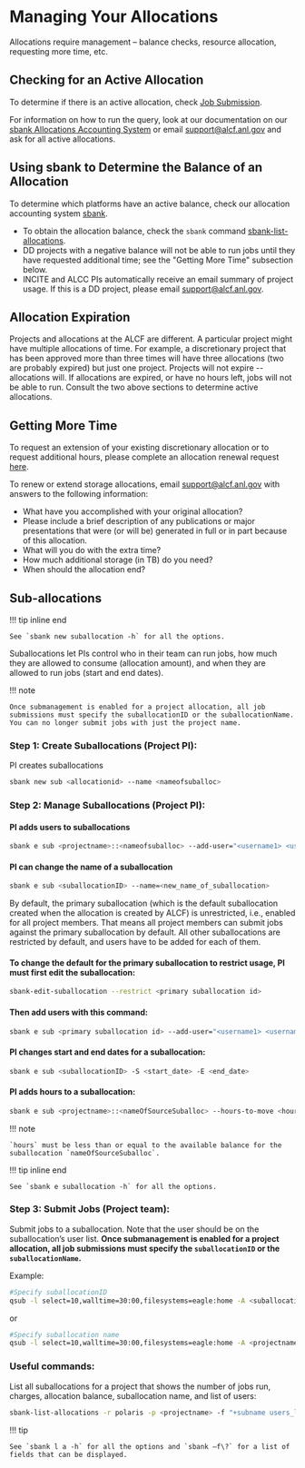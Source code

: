 # Managing Your Allocations

Allocations require management – balance checks, resource allocation, requesting more time, etc.

## Checking for an Active Allocation

To determine if there is an active allocation, check [Job Submission](../../running-jobs/index.md#qsub).

For information on how to run the query, look at our documentation on our [sbank Allocations Accounting System](sbank-allocation-accounting-system.md) or email [support@alcf.anl.gov](mailto:support@alcf.anl.gov) and ask for all active allocations.

## Using sbank to Determine the Balance of an Allocation

To determine which platforms have an active balance, check our allocation accounting system [sbank](sbank-allocation-accounting-system.md).

- To obtain the allocation balance, check the `sbank` command [sbank-list-allocations](not_in_nav/sbank-list-allocations.md).
- DD projects with a negative balance will not be able to run jobs until they have requested additional time; see the "Getting More Time" subsection below.
- INCITE and ALCC PIs automatically receive an email summary of project usage. If this is a DD project, please email [support@alcf.anl.gov](mailto:support@alcf.anl.gov).

## Allocation Expiration

Projects and allocations at the ALCF are different. A particular project might have multiple allocations of time. For example, a discretionary project that has been approved more than three times will have three allocations
(two are probably expired) but just one project. Projects will not expire -- allocations will. If allocations are expired, or have no hours left, jobs will not be able to run. Consult the two above sections
to determine active allocations.

## Getting More Time

To request an extension of your existing discretionary allocation or to request additional hours, please complete an allocation renewal request [here](https://my.alcf.anl.gov/accounts/#/allocationRequests).

To renew or extend storage allocations, email [support@alcf.anl.gov](mailto:support@alcf.anl.gov) with answers to the following information:
- What have you accomplished with your original allocation?
- Please include a brief description of any publications or major presentations that were (or will be) generated in full or in part because of this allocation.
- What will you do with the extra time?
- How much additional storage (in TB) do you need?
- When should the allocation end?

## Sub-allocations

!!! tip inline end

    See `sbank new suballocation -h` for all the options.

Suballocations let PIs control who in their team can run jobs, how much they are allowed to consume (allocation amount), and when they are allowed to run jobs (start and end dates).

!!! note

    Once submanagement is enabled for a project allocation, all job submissions must specify the suballocationID or the suballocationName. You can no longer submit jobs with just the project name.

### Step 1: Create Suballocations (Project PI):

PI creates suballocations 

```bash
sbank new sub <allocationid> --name <nameofsuballoc>
```

### Step 2: Manage Suballocations (Project PI):

#### PI adds users to suballocations

```bash
sbank e sub <projectname>::<nameofsuballoc> --add-user="<username1> <username2> ..."
```

#### PI can change the name of a suballocation 

```bash
sbank e sub <suballocationID> --name=<new_name_of_suballocation>
```

By default, the primary suballocation (which is the default suballocation created when the allocation is created by ALCF) is unrestricted, i.e., enabled for all project members. That means all project members can submit jobs against the primary suballocation by default. All other suballocations are restricted by default, and users have to be added for each of them.

#### To change the default for the primary suballocation to restrict usage, PI must first edit the suballocation:

```bash
sbank-edit-suballocation --restrict <primary suballocation id>
```

#### Then add users with this command:

```bash
sbank e sub <primary suballocation id> --add-user="<username1> <username2> ..."
```

#### PI changes start and end dates for a suballocation:

```bash
sbank e sub <suballocationID> -S <start_date> -E <end_date>
```

#### PI adds hours to a suballocation:

```bash
sbank e sub <projectname>::<nameOfSourceSuballoc> --hours-to-move <hours> --to-suballocation <projectname>::<nameOfDestSuballoc>
```

!!! note

    `hours` must be less than or equal to the available balance for the suballocation `nameOfSourceSuballoc`.

!!! tip inline end

    See `sbank e suballocation -h` for all the options.

### Step 3: Submit Jobs (Project team):

Submit jobs to a suballocation. Note that the user should be on the suballocation’s user list. **Once submanagement is enabled for a project allocation, all job submissions must specify the `suballocationID` or the `suballocationName`.**

Example:

```bash
#Specify suballocationID
qsub -l select=10,walltime=30:00,filesystems=eagle:home -A <suballocationID> -q demand test.sh
```
or

```bash
#Specify suballocation name
qsub -l select=10,walltime=30:00,filesystems=eagle:home -A <projectname>::<suballocationName> -q demand test.sh
```


### Useful commands:

List all suballocations for a project that shows the number of jobs run, charges, allocation balance, suballocation name, and list of users:

```bash
sbank-list-allocations -r polaris -p <projectname> -f "+subname users_list"
```

!!! tip 

    See `sbank l a -h` for all the options and `sbank –f\?` for a list of fields that can be displayed.
